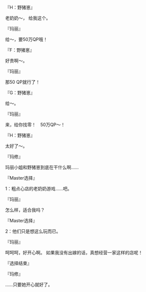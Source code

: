 『H：野猪崽』

老奶奶～，
给我这个。

『玛丽』

给～，要50万QP哦！

『F：野猪崽』

好贵啊～。

『玛丽』

那50 QP就行了！

『G：野猪崽』

给～。

『玛丽』

来，给你找零！　50万QP～！

『H：野猪崽』

太好了～。

『玛修』

玛丽小姐和野猪崽到底在干什么啊……

『Master选择』

1：粗点心店的老奶奶游戏……吧。

『玛丽』

怎么样，适合我吗？

『Master选择』

2：他们只是想这么玩而已。

『玛丽』

呵呵呵，好开心啊。
如果我没有出嫁的话，真想经营一家这样的店呢！

『选择结束』

『玛修』

……只要她开心就好了。

